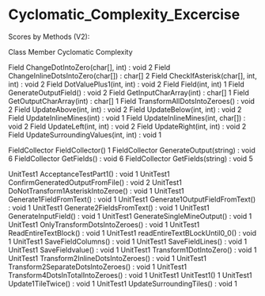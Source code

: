 # Cyclomatic_Complexity_Excercise

Scores by Methods (V2):

Class				Member											Cyclomatic Complexity

Field				ChangeDotIntoZero(char[], int) : void			2
Field				ChangeInlineDotsIntoZero(char[]) : char[]		2
Field				CheckIfAsterisk(char[], int, int) : void		2
Field				DotValuePlus1(int, int) : void					2
Field				Field(int, int)									1
Field				GenerateOutputField() : void					2
Field				GetInputCharArray(int) : char[]					1
Field				GetOutputCharArray(int) : char[]				1
Field				TransformAllDotsIntoZeroes() : void				2
Field				UpdateAbove(int, int) : void					2
Field				UpdateBelow(int, int) : void					2
Field				UpdateInlineMines(int) : void					1
Field				UpdateInlineMines(int, char[]) : void			2
Field				UpdateLeft(int, int) : void						2
Field				UpdateRight(int, int) : void					2
Field				UpdateSurroundingValues(int, int) : void		1


FieldCollector		FieldCollector()								1
FieldCollector		GenerateOutput(string) : void					6
FieldCollector		GetFields() : void								6
FieldCollector		GetFields(string) : void						5

UnitTest1			AcceptanceTestPart1() : void					1
UnitTest1			ConfirmGeneratedOutputFromFile() : void			2
UnitTest1			DoNotTransform1AsteriskIntoZeroe() : void		1
UnitTest1			Generate1FieldFromText() : void					1
UnitTest1			Generate1OutputFieldFromText() : void			1
UnitTest1			Generate2FieldsFromText() : void				1
UnitTest1			GenerateInputField() : void						1
UnitTest1			GenerateSingleMineOutput() : void				1
UnitTest1			OnlyTransformDotsIntoZeroes() : void			1
UnitTest1			ReadEntireTextBlock() : void					1
UnitTest1			readEntireTextBLockUntil0_0() : void			1
UnitTest1			SaveFieldColumns() : void						1
UnitTest1			SaveFieldLines() : void							1
UnitTest1			SaveFieldvalue() : void							1
UnitTest1			Transform1DotIntoZero() : void					1
UnitTest1			Transform2InlineDotsIntoZeroes() : void			1
UnitTest1			Transform2SeparateDotsIntoZeroes() : void		1
UnitTest1			Transform4DotsInTotalIntoZeroes() : void		1
UnitTest1			UnitTest1()										1
UnitTest1			Update1TileTwice() : void						1
UnitTest1			UpdateSurroundingTiles() : void					1
